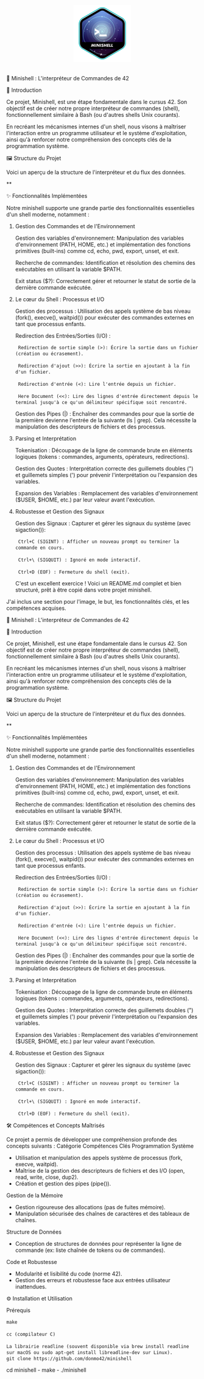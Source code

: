 <div align="center">
  <img src="./minishelle.png" alt="(minishell)" />
</div>

</br>

🐚 Minishell : L'interpréteur de Commandes de 42

🚀 Introduction

Ce projet, Minishell, est une étape fondamentale dans le cursus 42. Son objectif est de créer notre propre interpréteur de commandes (shell), fonctionnellement similaire à Bash (ou d'autres shells Unix courants).

En recréant les mécanismes internes d'un shell, nous visons à maîtriser l'interaction entre un programme utilisateur et le système d'exploitation, ainsi qu'à renforcer notre compréhension des concepts clés de la programmation système.

🖼️ Structure du Projet

Voici un aperçu de la structure de l'interpréteur et du flux des données.

**

✨ Fonctionnalités Implémentées

Notre minishell supporte une grande partie des fonctionnalités essentielles d'un shell moderne, notamment :

1. Gestion des Commandes et de l'Environnement

    Gestion des variables d'environnement: Manipulation des variables d'environnement (PATH, HOME, etc.) et implémentation des fonctions primitives (built-ins) comme cd, echo, pwd, export, unset, et exit.

    Recherche de commandes: Identification et résolution des chemins des exécutables en utilisant la variable $PATH.

    Exit status ($?): Correctement gérer et retourner le statut de sortie de la dernière commande exécutée.

2. Le cœur du Shell : Processus et I/O

    Gestion des processus : Utilisation des appels système de bas niveau (fork(), execve(), waitpid()) pour exécuter des commandes externes en tant que processus enfants.

    Redirection des Entrées/Sorties (I/O) :

        Redirection de sortie simple (>): Écrire la sortie dans un fichier (création ou écrasement).

        Redirection d'ajout (>>): Écrire la sortie en ajoutant à la fin d'un fichier.

        Redirection d'entrée (<): Lire l'entrée depuis un fichier.

        Here Document (<<): Lire des lignes d'entrée directement depuis le terminal jusqu'à ce qu'un délimiteur spécifique soit rencontré.

    Gestion des Pipes (|) : Enchaîner des commandes pour que la sortie de la première devienne l'entrée de la suivante (ls | grep). Cela nécessite la manipulation des descripteurs de fichiers et des processus.

3. Parsing et Interprétation

    Tokenisation : Découpage de la ligne de commande brute en éléments logiques (tokens : commandes, arguments, opérateurs, redirections).

    Gestion des Quotes : Interprétation correcte des guillemets doubles (") et guillemets simples (') pour prévenir l'interprétation ou l'expansion des variables.

    Expansion des Variables : Remplacement des variables d'environnement ($USER, $HOME, etc.) par leur valeur avant l'exécution.

4. Robustesse et Gestion des Signaux

    Gestion des Signaux : Capturer et gérer les signaux du système (avec sigaction()):

        Ctrl+C (SIGINT) : Afficher un nouveau prompt ou terminer la commande en cours.

        Ctrl+\ (SIGQUIT) : Ignoré en mode interactif.

        Ctrl+D (EOF) : Fermeture du shell (exit).
    C'est un excellent exercice ! Voici un README.md complet et bien structuré, prêt à être copié dans votre projet minishell.

J'ai inclus une section pour l'image, le but, les fonctionnalités clés, et les compétences acquises.

🐚 Minishell : L'interpréteur de Commandes de 42

🚀 Introduction

Ce projet, Minishell, est une étape fondamentale dans le cursus 42. Son objectif est de créer notre propre interpréteur de commandes (shell), fonctionnellement similaire à Bash (ou d'autres shells Unix courants).

En recréant les mécanismes internes d'un shell, nous visons à maîtriser l'interaction entre un programme utilisateur et le système d'exploitation, ainsi qu'à renforcer notre compréhension des concepts clés de la programmation système.

🖼️ Structure du Projet

Voici un aperçu de la structure de l'interpréteur et du flux des données.

**

✨ Fonctionnalités Implémentées

Notre minishell supporte une grande partie des fonctionnalités essentielles d'un shell moderne, notamment :

1. Gestion des Commandes et de l'Environnement

    Gestion des variables d'environnement: Manipulation des variables d'environnement (PATH, HOME, etc.) et implémentation des fonctions primitives (built-ins) comme cd, echo, pwd, export, unset, et exit.

    Recherche de commandes: Identification et résolution des chemins des exécutables en utilisant la variable $PATH.

    Exit status ($?): Correctement gérer et retourner le statut de sortie de la dernière commande exécutée.

2. Le cœur du Shell : Processus et I/O

    Gestion des processus : Utilisation des appels système de bas niveau (fork(), execve(), waitpid()) pour exécuter des commandes externes en tant que processus enfants.

    Redirection des Entrées/Sorties (I/O) :

        Redirection de sortie simple (>): Écrire la sortie dans un fichier (création ou écrasement).

        Redirection d'ajout (>>): Écrire la sortie en ajoutant à la fin d'un fichier.

        Redirection d'entrée (<): Lire l'entrée depuis un fichier.

        Here Document (<<): Lire des lignes d'entrée directement depuis le terminal jusqu'à ce qu'un délimiteur spécifique soit rencontré.

    Gestion des Pipes (|) : Enchaîner des commandes pour que la sortie de la première devienne l'entrée de la suivante (ls | grep). Cela nécessite la manipulation des descripteurs de fichiers et des processus.

3. Parsing et Interprétation

    Tokenisation : Découpage de la ligne de commande brute en éléments logiques (tokens : commandes, arguments, opérateurs, redirections).

    Gestion des Quotes : Interprétation correcte des guillemets doubles (") et guillemets simples (') pour prévenir l'interprétation ou l'expansion des variables.

    Expansion des Variables : Remplacement des variables d'environnement ($USER, $HOME, etc.) par leur valeur avant l'exécution.

4. Robustesse et Gestion des Signaux

    Gestion des Signaux : Capturer et gérer les signaux du système (avec sigaction()):

        Ctrl+C (SIGINT) : Afficher un nouveau prompt ou terminer la commande en cours.

        Ctrl+\ (SIGQUIT) : Ignoré en mode interactif.

        Ctrl+D (EOF) : Fermeture du shell (exit).

🛠️ Compétences et Concepts Maîtrisés

Ce projet a permis de développer une compréhension profonde des concepts suivants :
Catégorie	Compétences Clés
Programmation Système	<ul><li>Utilisation et manipulation des appels système de processus (fork, execve, waitpid).</li><li>Maîtrise de la gestion des descripteurs de fichiers et des I/O (open, read, write, close, dup2).</li><li>Création et gestion des pipes (pipe()).</li></ul>
Gestion de la Mémoire	<ul><li>Gestion rigoureuse des allocations (pas de fuites mémoire).</li><li>Manipulation sécurisée des chaînes de caractères et des tableaux de chaînes.</li></ul>
Structure de Données	<ul><li>Conception de structures de données pour représenter la ligne de commande (ex: liste chaînée de tokens ou de commandes).</li></ul>
Code et Robustesse	<ul><li>Modularité et lisibilité du code (norme 42).</li><li>Gestion des erreurs et robustesse face aux entrées utilisateur inattendues.</li></ul>
⚙️ Installation et Utilisation

Prérequis

    make

    cc (compilateur C)

    La librairie readline (souvent disponible via brew install readline sur macOS ou sudo apt-get install libreadline-dev sur Linux).
    git clone https://github.com/donmo42/minishell
cd minishell - 
make -
./minishell